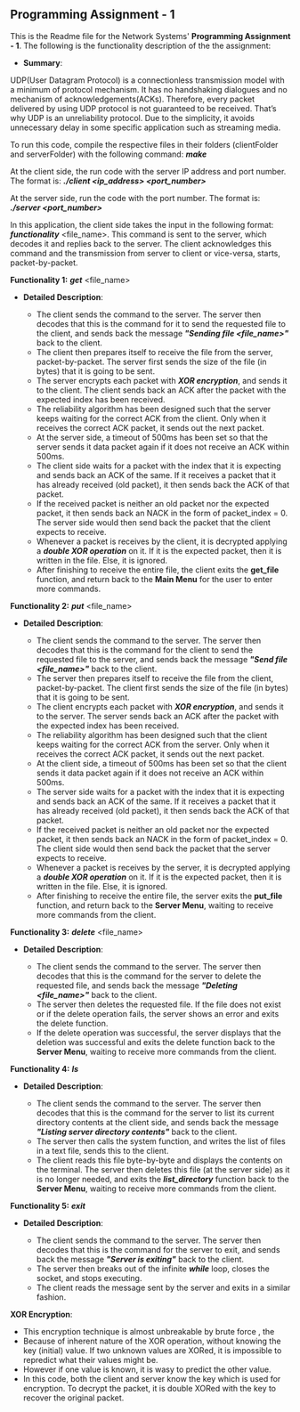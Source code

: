 
Programming Assignment  - 1
-----------------------------------------------
This is the Readme file for the Network Systems' **Programming Assignment - 1**. The following is the functionality description of the the assignment:

- **Summary**: 

UDP(User Datagram Protocol) is a connectionless transmission model with a minimum of protocol mechanism. It has no handshaking dialogues and no mechanism of
acknowledgements(ACKs). Therefore, every packet delivered by using UDP protocol is not guaranteed to be received. That’s why UDP is an unreliability protocol. Due to the simplicity, it avoids unnecessary delay in some specific application such as streaming media.

To run this code, compile the respective files in their folders (clientFolder and serverFolder) with the following command: __***make***__

At the client side, the run code with the server IP address and port number. The format is: __***./client <ip_address> <port_number>***__

At the server side, run the code with the port number. The format is: __***./server <port_number>***__

In this application, the client side takes the input in the following format: ***functionality*** <file_name>.
This command is sent to the server, which decodes it and replies back to the server. The client acknowledges this command and the transmission from server to client or vice-versa, starts, packet-by-packet. 

__**Functionality 1:**__ ***get*** <file_name>

- **Detailed Description**: 

	- The client sends the command to the server. The server then decodes that this is the command for it to send the requested file to the client, and sends back the message ***"Sending file <file_name>"*** back to the client. 
	-  The client then prepares itself to receive the file from the server, packet-by-packet. The server first sends the size of the file (in bytes) that it is going to be sent. 
	-  The server encrypts each packet with ***XOR encryption***, and sends it to the client. The client sends back an ACK after the packet with the expected index has been received. 
	-  The reliability algorithm has been designed such that the server keeps waiting for the correct ACK from the client. Only when it receives the correct ACK packet, it sends out the next packet. 
	-  At the server side, a timeout of 500ms has been set so that the server sends it data packet again if it does not receive an ACK within 500ms. 
	-  The client side waits for a packet with the index that it is expecting and sends back an ACK of the same. If it receives a packet that it has already received (old packet), it then sends back the ACK of that packet. 
	-  If the received packet is neither an old packet nor the expected packet, it then sends back an NACK in the form of packet_index = 0. The server side would then send back the packet that the client expects to receive. 
	-  Whenever a packet is receives by the client, it is decrypted applying a ***double XOR operation*** on it. If it is the expected packet, then it is written in the file. Else, it is ignored. 
	-  After finishing to receive the entire file, the client exits the ****get_file**** function, and return back to the **Main Menu** for the user to enter more commands. 


__**Functionality 2:**__ ***put*** <file_name>

- **Detailed Description**: 

	- The client sends the command to the server. The server then decodes that this is the command for the client to send the requested file to the server, and sends back the message ***"Send file <file_name>"*** back to the client. 
	-  The server then prepares itself to receive the file from the client, packet-by-packet. The client first sends the size of the file (in bytes) that it is going to be sent. 
	-  The client encrypts each packet with ***XOR encryption***, and sends it to the server. The server sends back an ACK after the packet with the expected index has been received. 
	-  The reliability algorithm has been designed such that the client keeps waiting for the correct ACK from the server. Only when it receives the correct ACK packet, it sends out the next packet. 
	-  At the client side, a timeout of 500ms has been set so that the client sends it data packet again if it does not receive an ACK within 500ms. 
	-  The server side waits for a packet with the index that it is expecting and sends back an ACK of the same. If it receives a packet that it has already received (old packet), it then sends back the ACK of that packet. 
	-  If the received packet is neither an old packet nor the expected packet, it then sends back an NACK in the form of packet_index = 0. The client side would then send back the packet that the server expects to receive. 
	-  Whenever a packet is receives by the server, it is decrypted applying a ***double XOR operation*** on it. If it is the expected packet, then it is written in the file. Else, it is ignored. 
	-  After finishing to receive the entire file, the server exits the ****put_file**** function, and return back to the **Server Menu**, waiting to receive more commands from the client. 


__**Functionality 3:**__ ***delete*** <file_name>

- **Detailed Description**: 

	- The client sends the command to the server. The server then decodes that this is the command for the server to delete the requested file, and sends back the message ***"Deleting <file_name>"*** back to the client. 
	-  The server then deletes the requested file. If the file does not exist or if the delete operation fails, the server shows an error and exits the delete function. 
	-  If the delete operation was successful, the server displays that the deletion was successful and exits the delete function back to the **Server Menu**, waiting to receive more commands from the client. 


__**Functionality 4:**__ ***ls***

- **Detailed Description**: 

	- The client sends the command to the server. The server then decodes that this is the command for the server to list its current directory contents at the client side, and sends back the message ***"Listing server directory contents"*** back to the client. 
	-  The server then calls the system function, and writes the list of files in a text file, sends this to the client. 
	-  The client reads this file byte-by-byte and displays the contents on the terminal. The server then deletes this file (at the server side) as it is no longer needed, and exits the ***list_directory*** function back to the **Server Menu**, waiting to receive more commands from the client.


__**Functionality 5:**__ ***exit***

- **Detailed Description**: 

	- The client sends the command to the server. The server then decodes that this is the command for the server to exit, and sends back the message ***"Server is exiting"*** back to the client. 
	-  The server then breaks out of the infinite ***while*** loop, closes the socket, and stops executing.
	-  The client reads the message sent by the server and exits in a similar fashion. 


__**XOR Encryption**__:

- This encryption technique is almost unbreakable by brute force , the 
- Because of inherent nature of the XOR operation, without knowing the key (initial) value. If two unknown values are XORed, it is impossible to repredict what their values might be. 
- However if one value is known, it is wasy to predict the other value. 
- In this code, both the client and server know the key which is used for encryption. To decrypt the packet, it is double XORed with the key to recover the original packet. 